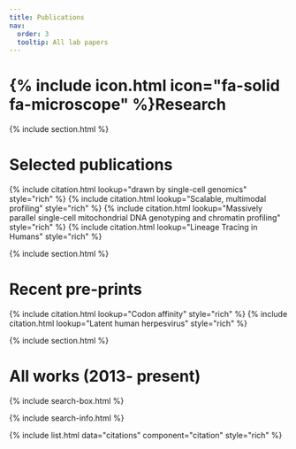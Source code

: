 ```yaml
---
title: Publications
nav:
  order: 3
  tooltip: All lab papers
---
```


# {% include icon.html icon="fa-solid fa-microscope" %}Research

{% include section.html %}

# Selected publications

{% include citation.html lookup="drawn by single-cell genomics" style="rich" %}
{% include citation.html lookup="Scalable, multimodal profiling" style="rich" %}
{% include citation.html lookup="Massively parallel single-cell mitochondrial DNA genotyping and chromatin profiling" style="rich" %}
{% include citation.html lookup="Lineage Tracing in Humans" style="rich" %}

{% include section.html %}

# Recent pre-prints


{% include citation.html lookup="Codon affinity" style="rich" %}
{% include citation.html lookup="Latent human herpesvirus" style="rich" %}


{% include section.html %}

# All works (2013- present)

{% include search-box.html %}

{% include search-info.html %}

{% include list.html data="citations" component="citation" style="rich" %}
